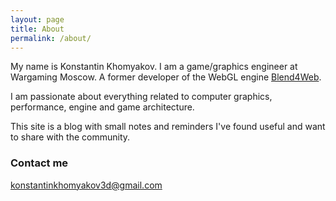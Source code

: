 ```yaml
---
layout: page
title: About
permalink: /about/
---
```


My name is Konstantin Khomyakov. I am a game/graphics engineer at Wargaming Moscow. A former developer of the WebGL engine [Blend4Web](https://www.blend4web.com/en/).

I am passionate about everything related to computer graphics, performance, engine and game architecture.

This site is a blog with small notes and reminders I've found useful and want to share with the community.

### Contact me

[konstantinkhomyakov3d@gmail.com](konstantinkhomyakov3d@gmail.com)

